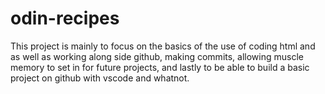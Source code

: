 # odin-recipes

This project is mainly to focus on the basics of the use of coding html and as well as working along side github, making commits, allowing muscle memory to set in for future projects, and lastly to be able to build a basic project on github with vscode and whatnot.